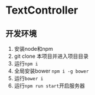 # TextController

## 开发环境

1. 安装node和npm
2. git clone 本项目并进入项目目录
3. 运行`npm i`
4. 全局安装bower `npm i -g bower`
5. 运行`bower i`
5. 运行`npm run start`开启服务器
